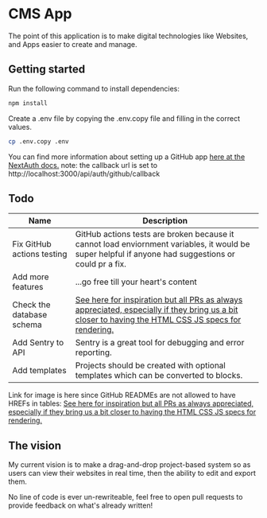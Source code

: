 # CMS App

The point of this application is to make digital technologies like Websites, and Apps easier to create and manage.

## Getting started

Run the following command to install dependencies:

```bash
npm install
```

Create a .env file by copying the .env.copy file and filling in the correct values.

```bash
cp .env.copy .env
```

You can find more information about setting up a GitHub app [here at the NextAuth docs.]("https://next-auth.js.org/providers/github") note: the callback url is set to http://localhost:3000/api/auth/github/callback


## Todo
<!-- table -->
| Name | Description |
| ---- | ----- |
| Fix GitHub actions testing | GitHub actions tests are broken because it cannot load enviornment variables, it would be super helpful if anyone had suggestions or could pr a fix. |
| Add more features | ...go free till your heart's content |
| Check the database schema | [See here for inspiration but all PRs as always appreciated, especially if they bring us a bit closer to having the HTML CSS JS specs for rendering.]("https://www.figma.com/file/MiJuTQhBuN2PzXhfdOjVIg/Image-Collection-%F0%9F%93%B8?node-id=1%3A2") |
| Add Sentry to API | Sentry is a great tool for debugging and error reporting. |
| Add templates | Projects should be created with optional templates which can be converted to blocks. |

Link for image is here since GitHub READMEs are not allowed to have HREFs in tables: [See here for inspiration but all PRs as always appreciated, especially if they bring us a bit closer to having the HTML CSS JS specs for rendering.]("https://www.figma.com/file/MiJuTQhBuN2PzXhfdOjVIg/Image-Collection-%F0%9F%93%B8?node-id=1%3A2")

## The vision 

My current vision is to make a drag-and-drop project-based system so as users can view their websites in real time, then the ability to edit and export them.

No line of code is ever un-rewriteable, feel free to open pull requests to provide feedback on what's already written! 
